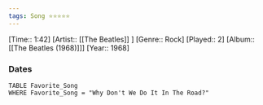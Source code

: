 ```yaml
---
tags: Song ⭐⭐⭐⭐⭐ 
---
```

[Time:: 1:42]
[Artist:: [[The Beatles]] ]
[Genre:: Rock]
[Played:: 2]
[Album:: [[The Beatles (1968)]]]
[Year:: 1968]
### Dates
````dataview
TABLE Favorite_Song
WHERE Favorite_Song = "Why Don't We Do It In The Road?"
````